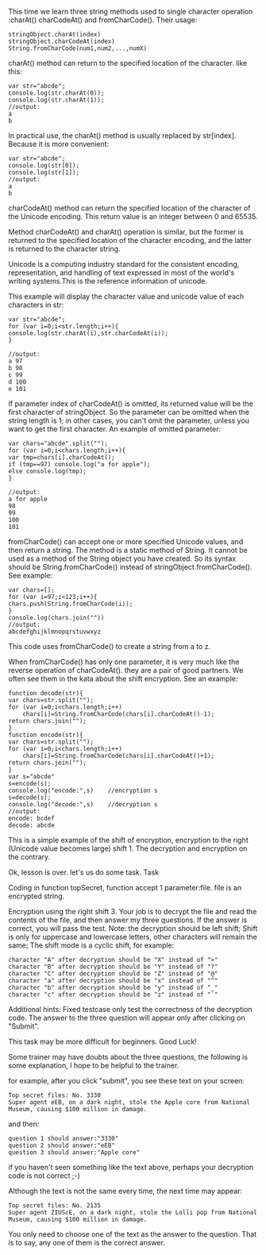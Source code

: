 This time we learn three string methods used to single character operation :charAt() charCodeAt() and fromCharCode(). Their usage:

	stringObject.charAt(index)
	stringObject.charCodeAt(index)
	String.fromCharCode(num1,num2,...,numX)

charAt() method can return to the specified location of the character. like this:

	var str="abcde";
	console.log(str.charAt(0));
	console.log(str.charAt(1));
	//output:
	a
	b

In practical use, the charAt() method is usually replaced by str[index]. Because it is more convenient:

	var str="abcde";
	console.log(str[0]);
	console.log(str[1]);
	//output:
	a
	b

charCodeAt() method can return the specified location of the character of the Unicode encoding. This return value is an integer between 0 and 65535.

Method charCodeAt() and charAt() operation is similar, but the former is returned to the specified location of the character encoding, and the latter is returned to the character string.

Unicode is a computing industry standard for the consistent encoding, representation, and handling of text expressed in most of the world's writing systems.This is the reference information of unicode.

This example will display the character value and unicode value of each characters in str:

	var str="abcde";
	for (var i=0;i<str.length;i++){
	console.log(str.charAt(i),str.charCodeAt(i));
	}

	//output:
	a 97
	b 98
	c 99
	d 100
	e 101

If parameter index of charCodeAt() is omitted, its returned value will be the first character of stringObject. So the parameter can be omitted when the string length is 1; in other cases, you can't omit the parameter, unless you want to get the first character. An example of omitted parameter:

	var chars="abcde".split("");
	for (var i=0;i<chars.length;i++){
	var tmp=chars[i].charCodeAt();
	if (tmp==97) console.log("a for apple");
	else console.log(tmp);
	}

	//output:
	a for apple
	98
	99
	100
	101

fromCharCode() can accept one or more specified Unicode values, and then return a string. The method is a static method of String. It cannot be used as a method of the String object you have created. So its syntax should be String.fromCharCode() instead of stringObject.fromCharCode(). See example:

	var chars=[];
	for (var i=97;i<123;i++){
	chars.push(String.fromCharCode(i));
	}
	console.log(chars.join(""))
	//output:
	abcdefghijklmnopqrstuvwxyz

This code uses fromCharCode() to create a string from a to z.

When fromCharCode() has only one parameter, it is very much like the reverse operation of charCodeAt(). they are a pair of good partners. We often see them in the kata about the shift encryption. See an example:

	function decode(str){
	var chars=str.split("");
	for (var i=0;i<chars.length;i++)
		chars[i]=String.fromCharCode(chars[i].charCodeAt()-1);
	return chars.join("");
	}
	function encode(str){
	var chars=str.split("");
	for (var i=0;i<chars.length;i++)
		chars[i]=String.fromCharCode(chars[i].charCodeAt()+1);
	return chars.join("");
	}
	var s="abcde"
	s=encode(s);
	console.log("encode:",s)    //encryption s
	s=decode(s);
	console.log("decode:",s)    //decryption s
	//output:
	encode: bcdef
	decode: abcde

This is a simple example of the shift of encryption, encryption to the right (Unicode value becomes large) shift 1. The decryption and encryption on the contrary.

Ok, lesson is over. let's us do some task.
Task

Coding in function topSecret, function accept 1 parameter:file. file is an encrypted string.

Encryption using the right shift 3. Your job is to decrypt the file and read the contents of the file, and then answer my three questions. If the answer is correct, you will pass the test. Note: the decryption should be left shift; Shift is only for uppercase and lowercase letters, other characters will remain the same; The shift mode is a cyclic shift, for example:

	character "A" after decryption should be "X" instead of ">"
	character "B" after decryption should be "Y" instead of "?"
	character "C" after decryption should be "Z" instead of "@"
	character "a" after decryption should be "x" instead of "^"
	character "b" after decryption should be "y" instead of "_"
	character "c" after decryption should be "z" instead of "`"

Additional hints: Fixed testcase only test the correctness of the decryption code. The answer to the three question will appear only after clicking on "Submit".

This task may be more difficult for beginners. Good Luck!

Some trainer may have doubts about the three questions, the following is some explanation, I hope to be helpful to the trainer.

for example, after you click "submit", you see these text on your screen:

	Top secret files: No. 3330
	Super agent eEB, on a dark night, stole the Apple core from National Museum, causing $100 million in damage.

and then:

	question 1 should answer:"3330"
	question 2 should answer:"eEB"
	question 3 should answer:"Apple core"

if you haven't seen something like the text above, perhaps your decryption code is not correct ;-)

Although the text is not the same every time, the next time may appear:

	Top secret files: No. 2135
	Super agent ZIUScE, on a dark night, stole the Lolli pop from National Museum, causing $100 million in damage.

You only need to choose one of the text as the answer to the question. That is to say, any one of them is the correct answer.
